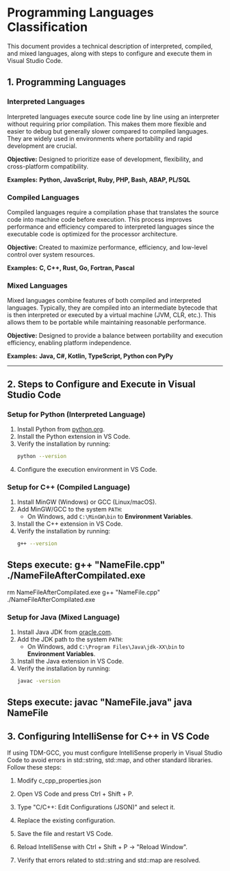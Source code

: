 # Programming Languages Classification

This document provides a technical description of interpreted, compiled, and mixed languages, along with steps to configure and execute them in Visual Studio Code.

## 1. Programming Languages

### **Interpreted Languages**

Interpreted languages execute source code line by line using an interpreter without requiring prior compilation. This makes them more flexible and easier to debug but generally slower compared to compiled languages. They are widely used in environments where portability and rapid development are crucial.

**Objective:** Designed to prioritize ease of development, flexibility, and cross-platform compatibility.

**Examples:** **Python, JavaScript, Ruby, PHP, Bash, ABAP, PL/SQL**

### **Compiled Languages**

Compiled languages require a compilation phase that translates the source code into machine code before execution. This process improves performance and efficiency compared to interpreted languages since the executable code is optimized for the processor architecture.

**Objective:** Created to maximize performance, efficiency, and low-level control over system resources.

**Examples:** **C, C++, Rust, Go, Fortran, Pascal**


### **Mixed Languages**

Mixed languages combine features of both compiled and interpreted languages. Typically, they are compiled into an intermediate bytecode that is then interpreted or executed by a virtual machine (JVM, CLR, etc.). This allows them to be portable while maintaining reasonable performance.

**Objective:** Designed to provide a balance between portability and execution efficiency, enabling platform independence.

**Examples:** **Java, C#, Kotlin, TypeScript, Python con PyPy**

---

## 2. Steps to Configure and Execute in Visual Studio Code

### **Setup for Python (Interpreted Language)**
1. Install Python from [python.org](https://www.python.org/).
2. Install the Python extension in VS Code.
3. Verify the installation by running:
   ```sh
   python --version
   ```
4. Configure the execution environment in VS Code.

### **Setup for C++ (Compiled Language)**
1. Install MinGW (Windows) or GCC (Linux/macOS).
2. Add MinGW/GCC to the system `PATH`:
   - On Windows, add `C:\MinGW\bin` to **Environment Variables**.
3. Install the C++ extension in VS Code.
4. Verify the installation by running:
   ```sh
   g++ --version
   ```

**Steps execute:**
   g++ "NameFile.cpp"
   ./NameFileAfterCompilated.exe
   ------------------------------
   rm NameFileAfterCompilated.exe
   g++ "NameFile.cpp"
   ./NameFileAfterCompilated.exe


### **Setup for Java (Mixed Language)**
1. Install Java JDK from [oracle.com](https://www.oracle.com/java/technologies/javase-jdk11-downloads.html).
2. Add the JDK path to the system `PATH`:
   - On Windows, add `C:\Program Files\Java\jdk-XX\bin` to **Environment Variables**.
3. Install the Java extension in VS Code.
4. Verify the installation by running:
   ```sh
   javac -version
   ```
**Steps execute:**
   javac "NameFile.java"
   java NameFile
   --------

## 3. Configuring IntelliSense for C++ in VS Code 

If using TDM-GCC, you must configure IntelliSense properly in Visual Studio Code to avoid errors in std::string, std::map, and other standard libraries. Follow these steps:

1. Modify c_cpp_properties.json

2. Open VS Code and press Ctrl + Shift + P.

3. Type "C/C++: Edit Configurations (JSON)" and select it.

4. Replace the existing configuration.

5. Save the file and restart VS Code.

6. Reload IntelliSense with Ctrl + Shift + P → "Reload Window".

7. Verify that errors related to std::string and std::map are resolved.